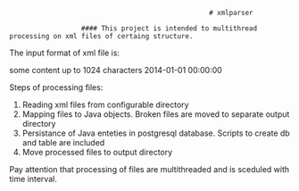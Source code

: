                                                       # xmlparser

                      #### This project is intended to multithread processing on xml files of certaing structure.
The input format of xml file is:

<Entry>
<content>some content up to 1024 characters</content>
<creationDate>2014-01-01 00:00:00</creationDate>
</Entry>

Steps of processing files:

1. Reading xml files from configurable directory
2. Mapping files to Java objects. Broken files are moved to separate output directory
3. Persistance of Java enteties in postgresql database. Scripts to create db and table are included
4. Move processed files to output directory

Pay attention that processing of files are multithreaded and is sceduled with time interval.
